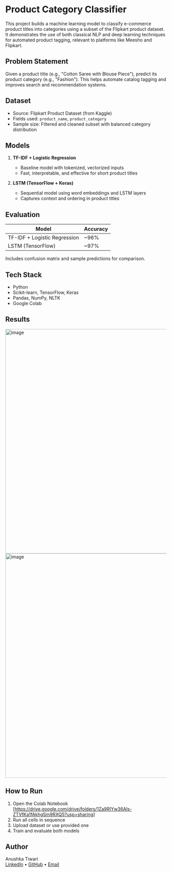# Product Category Classifier

This project builds a machine learning model to classify e-commerce product titles into categories using a subset of the Flipkart product dataset. It demonstrates the use of both classical NLP and deep learning techniques for automated product tagging, relevant to platforms like Meesho and Flipkart.

## Problem Statement

Given a product title (e.g., "Cotton Saree with Blouse Piece"), predict its product category (e.g., "Fashion"). This helps automate catalog tagging and improves search and recommendation systems.

## Dataset

- Source: Flipkart Product Dataset (from Kaggle)
- Fields used: `product_name`, `product_category`
- Sample size: Filtered and cleaned subset with balanced category distribution

## Models

1. **TF-IDF + Logistic Regression**
   - Baseline model with tokenized, vectorized inputs
   - Fast, interpretable, and effective for short product titles

2. **LSTM (TensorFlow + Keras)**
   - Sequential model using word embeddings and LSTM layers
   - Captures context and ordering in product titles

## Evaluation

| Model                      | Accuracy |
|---------------------------|----------|
| TF-IDF + Logistic Regression | ~96%     |
| LSTM (TensorFlow)         | ~97%  |

Includes confusion matrix and sample predictions for comparison.

## Tech Stack

- Python
- Scikit-learn, TensorFlow, Keras
- Pandas, NumPy, NLTK
- Google Colab

## Results
<img width="797" height="701" alt="image" src="https://github.com/user-attachments/assets/7d5aed0d-453f-47a5-b18a-b88452059c99" />
<img width="797" height="701" alt="image" src="https://github.com/user-attachments/assets/c3869525-01cf-4ecf-84f8-a90b6eff64d9" />





## How to Run

1. Open the Colab Notebook [https://drive.google.com/drive/folders/1Za9RIYw36AIs-ZTVfKa1fAkhgSm9RXQ5?usp=sharing]
2. Run all cells in sequence
3. Upload dataset or use provided one
4. Train and evaluate both models

## Author

Anushka Tiwari  
[LinkedIn](https://www.linkedin.com/in/anushkatiwari07/) • [GitHub](https://github.com/anushka707) • [Email](mailto:anushka.tiwari0709@gmail.com)
